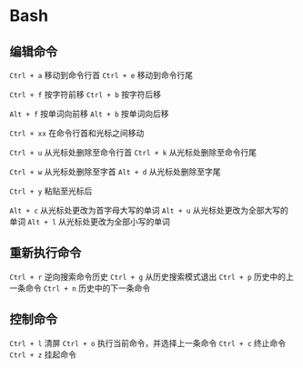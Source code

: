 # Bash

## 编辑命令

`Ctrl + a` 移动到命令行首
`Ctrl + e` 移动到命令行尾

`Ctrl + f` 按字符前移
`Ctrl + b` 按字符后移

`Alt + f` 按单词向前移
`Alt + b` 按单词向后移

`Ctrl + xx` 在命令行首和光标之间移动

`Ctrl + u` 从光标处删除至命令行首
`Ctrl + k` 从光标处删除至命令行尾

`Ctrl + w` 从光标处删除至字首
`Alt + d` 从光标处删除至字尾

`Ctrl + y` 粘贴至光标后

`Alt + c` 从光标处更改为首字母大写的单词
`Alt + u` 从光标处更改为全部大写的单词
`Alt + l` 从光标处更改为全部小写的单词


## 重新执行命令

`Ctrl + r` 逆向搜索命令历史
`Ctrl + g` 从历史搜索模式退出
`Ctrl + p` 历史中的上一条命令
`Ctrl + n` 历史中的下一条命令


## 控制命令

`Ctrl + l` 清屏
`Ctrl + o` 执行当前命令，并选择上一条命令
`Ctrl + c` 终止命令
`Ctrl + z` 挂起命令

